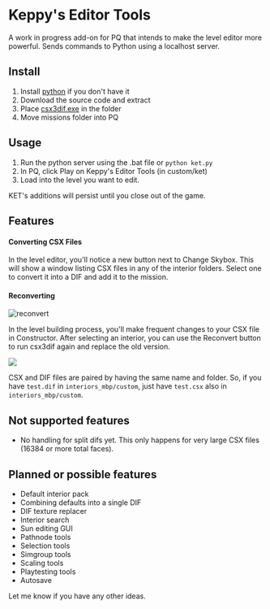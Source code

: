 # Keppy's Editor Tools
A work in progress add-on for PQ that intends to make the level editor more powerful.
Sends commands to Python using a localhost server.

## Install
1. Install [python](https://www.python.org/downloads/) if you don't have it
2. Download the source code and extract
3. Place [csx3dif.exe](https://github.com/RandomityGuy/csx3dif/releases) in the folder
4. Move missions folder into PQ

## Usage

1. Run the python server using the .bat file or `python ket.py`
2. In PQ, click Play on Keppy's Editor Tools (in custom/ket)
3. Load into the level you want to edit.

KET's additions will persist until you close out of the game.

## Features
#### Converting CSX Files
In the level editor, you'll notice a new button next to Change Skybox. This will show a window listing CSX files in any of the interior folders. Select one to convert it into a DIF and add it to the mission.

#### Reconverting

![reconvert](https://github.com/KeppyMarbles/Keppys-Editor-Tools/assets/147150384/8c4a26b5-1e82-41fb-a0f2-66839054d05f)

In the level building process, you'll make frequent changes to your CSX file in Constructor. After selecting an interior, you can use the Reconvert button to run csx3dif again and replace the old version.

<img src="https://media4.giphy.com/media/v1.Y2lkPTc5MGI3NjExejIxcHo2amVlaGRpbmI2MmZteTRrejhmaG12NjVxd2cxNXI4ODJrcSZlcD12MV9pbnRlcm5hbF9naWZfYnlfaWQmY3Q9Zw/R7bV3LbIlWNMbK4EQ9/giphy.gif">

CSX and DIF files are paired by having the same name and folder. So, if you have `test.dif` in `interiors_mbp/custom`, just have `test.csx` also in `interiors_mbp/custom`.

## Not supported features

+ No handling for split difs yet. This only happens for very large CSX files (16384 or more total faces).

## Planned or possible features

+ Default interior pack
+ Combining defaults into a single DIF
+ DIF texture replacer
+ Interior search
+ Sun editing GUI
+ Pathnode tools
+ Selection tools
+ Simgroup tools
+ Scaling tools
+ Playtesting tools
+ Autosave

Let me know if you have any other ideas.
